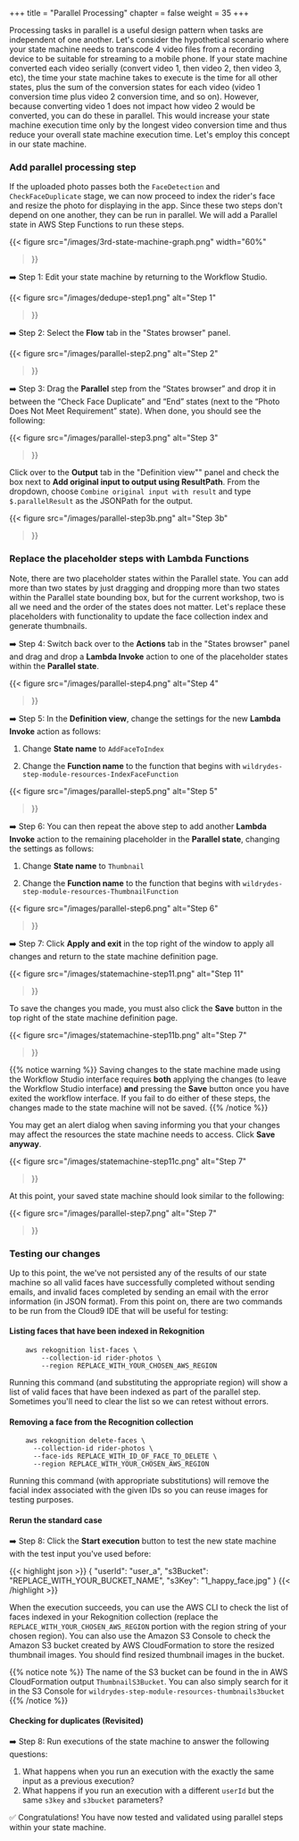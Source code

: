 +++
title = "Parallel Processing"
chapter = false
weight = 35
+++

Processing tasks in parallel is a useful design pattern when tasks are independent of one another. Let's consider the hypothetical scenario where your state machine needs to transcode 4 video files from a recording device to be suitable for streaming to a mobile phone. If your state machine converted each video serially (convert video 1, then video 2, then video 3, etc), the time your state machine takes to execute is the time for all other states, plus the sum of the conversion states for each video (video 1 conversion time plus video 2 conversion time, and so on). However, because converting video 1 does not impact how video 2 would be converted, you can do these in parallel. This would increase your state machine execution time only by the longest video conversion time and thus reduce your overall state machine execution time. Let's employ this concept in our state machine.

### Add parallel processing step

If the uploaded photo passes both the `FaceDetection` and `CheckFaceDuplicate` stage, we can now proceed to index the rider's face and resize the photo for displaying in the app. Since these two steps don't depend on one another, they can be run in parallel. We will add a Parallel state in AWS Step Functions to run these steps.

<!--The ARNs of the two AWS Lambda functions that index faces and generate thumbnails can be found in the AWS CloudFormation output `IndexFaceFunctionArn` and `ThumbnailFunctionArn` respectively. -->

{{< figure
	src="/images/3rd-state-machine-graph.png"
	width="60%"
>}}

➡️ Step 1: Edit your state machine by returning to the Workflow Studio.

{{< figure
	src="/images/dedupe-step1.png"
	alt="Step 1"
>}}

➡️ Step 2: Select the **Flow** tab in the "States browser" panel.

{{< figure
	src="/images/parallel-step2.png"
	alt="Step 2"
>}}

➡️ Step 3: Drag the **Parallel** step from the “States browser” and drop it in between the “Check Face Duplicate” and “End” states (next to the “Photo Does Not Meet Requirement” state). When done, you should see the following:

{{< figure
	src="/images/parallel-step3.png"
	alt="Step 3"
>}}

Click over to the **Output** tab in the "Definition view"" panel and check the box next to **Add original input to output using ResultPath**. From the dropdown, choose `Combine original input with result` and type `$.parallelResult` as the JSONPath for the output.

{{< figure
	src="/images/parallel-step3b.png"
	alt="Step 3b"
>}}

### Replace the placeholder steps with Lambda Functions

Note, there are two placeholder states within the Parallel state. You can add more than two states by just dragging and dropping more than two states within the Parallel state bounding box, but for the current workshop, two is all we need and the order of the states does not matter. Let's replace these placeholders with functionality to update the face collection index and generate thumbnails.


➡️ Step 4: Switch back over to the **Actions** tab in the "States browser" panel and drag and drop a **Lambda Invoke** action to one of the placeholder states within the **Parallel state**.

{{< figure
	src="/images/parallel-step4.png"
	alt="Step 4"
>}}

➡️ Step 5: In the **Definition view**, change the settings for the new **Lambda Invoke** action as follows:

1. Change **State name** to `AddFaceToIndex`

1. Change the **Function name** to the function that begins with `wildrydes-step-module-resources-IndexFaceFunction`

{{< figure
	src="/images/parallel-step5.png"
	alt="Step 5"
>}}

➡️ Step 6: You can then repeat the above step to add another **Lambda Invoke** action to the remaining placeholder in the **Parallel state**, changing the settings as follows:

1. Change **State name** to `Thumbnail`

1. Change the **Function name** to the function that begins with `wildrydes-step-module-resources-ThumbnailFunction`

{{< figure
	src="/images/parallel-step6.png"
	alt="Step 6"
>}}

➡️ Step 7: Click **Apply and exit** in the top right of the window to apply all changes and return to the state machine definition page.

{{< figure
	src="/images/statemachine-step11.png"
	alt="Step 11"
>}}

To save the changes you made, you must also click the **Save** button in the top right of the state machine definition page.


{{< figure
	src="/images/statemachine-step11b.png"
	alt="Step 7"
>}}

{{% notice warning %}}
Saving changes to the state machine made using the Workflow Studio interface requires **both** applying the changes (to leave the Workflow Studio interface) **and** pressing the **Save** button once you have exited the workflow interface. If you fail to do either of these steps, the changes made to the state machine will not be saved.
{{% /notice %}}

You may get an alert dialog when saving informing you that your changes may affect the resources the state machine needs to access. Click **Save anyway**.

{{< figure
	src="/images/statemachine-step11c.png"
	alt="Step 7"
>}}

At this point, your saved state machine should look similar to the following:

{{< figure
	src="/images/parallel-step7.png"
	alt="Step 7"
>}}

### Testing our changes

Up to this point, the we've not persisted any of the results of our state machine so all valid faces have successfully completed without sending emails, and invalid faces completed by sending an email with the error information (in JSON format). From this point on, there are two commands to be run from the Cloud9 IDE that will be useful for testing:

#### Listing faces that have been indexed in Rekognition
		aws rekognition list-faces \
			--collection-id rider-photos \
			--region REPLACE_WITH_YOUR_CHOSEN_AWS_REGION

Running this command (and substituting the appropriate region) will show a list of valid faces that have been indexed as part of the parallel step. Sometimes you'll need to clear the list so we can retest without errors.

#### Removing a face from the Recognition collection

		aws rekognition delete-faces \
		  --collection-id rider-photos \
		  --face-ids REPLACE_WITH_ID_OF_FACE_TO_DELETE \
		  --region REPLACE_WITH_YOUR_CHOSEN_AWS_REGION

Running this command (with appropriate substitutions) will remove the facial index associated with the given IDs so you can reuse images for testing purposes.

#### Rerun the standard case

➡️ Step 8: Click the **Start execution** button to test the new state machine with the test input you've used before:

{{< highlight json >}}
{
	"userId": "user_a",
	"s3Bucket": "REPLACE_WITH_YOUR_BUCKET_NAME",
	"s3Key": "1_happy_face.jpg"
}	{{< /highlight >}}

When the execution succeeds, you can use the AWS CLI to check the list of faces indexed in your Rekognition collection (replace the `REPLACE_WITH_YOUR_CHOSEN_AWS_REGION` portion with the region string of your chosen region). You can also use the Amazon S3 Console to check the Amazon S3 bucket created by AWS CloudFormation to store the resized thumbnail images. You should find resized thumbnail images in the bucket.

{{% notice note %}}
The name of the S3 bucket can be found in the in AWS CloudFormation output `ThumbnailS3Bucket`. You can also simply search for it in the S3 Console for `wildrydes-step-module-resources-thumbnails3bucket`
{{% /notice %}}

#### Checking for duplicates (Revisited)

➡️ Step 8: Run executions of the state machine to answer the following questions:

1. What happens when you run an execution with the exactly the same input as a previous execution?
1. What happens if you run an execution with a different `userId` but the same `s3key` and `s3bucket` parameters?

:white_check_mark: Congratulations! You have now tested and validated using parallel steps within your state machine. 
